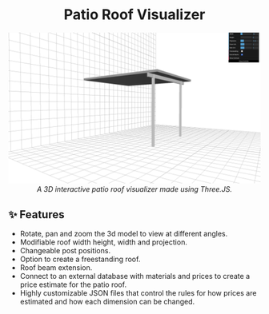 <div align="center">
    <h1>Patio Roof Visualizer</h1>
    <p>
        <img src="assets/visualizer.png">
        <br>
        <em>A 3D interactive patio roof visualizer made using Three.JS.</em>
    </p>
</div>

## :sparkles: Features

- Rotate, pan and zoom the 3d model to view at different angles.
- Modifiable roof width height, width and projection.
- Changeable post positions.
- Option to create a freestanding roof.
- Roof beam extension.
- Connect to an external database with materials and prices to create a price estimate for the patio roof.
- Highly customizable JSON files that control the rules for how prices are estimated and how each dimension can be changed.
